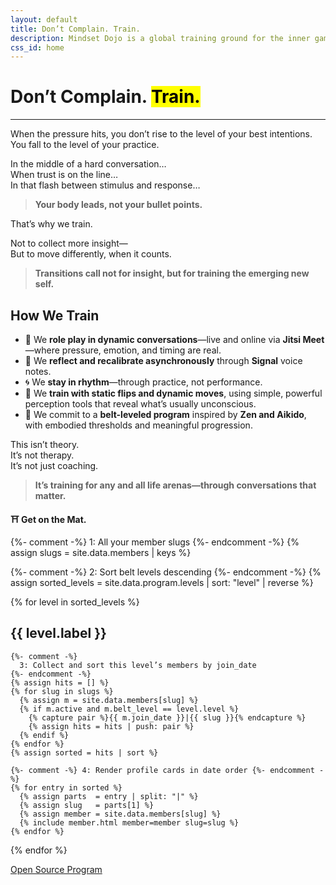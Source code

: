 ```yaml
---
layout: default
title: Don’t Complain. Train.
description: Mindset Dojo is a global training ground for the inner game of presence, leadership, and emotional clarity. For conversations that matter—across all life arenas.
css_id: home
---
```


<h1>Don’t Complain. <mark>Train.</mark></h1>
<hr>

<p>When the pressure hits, you don’t rise to the level of your best intentions.<br>
You fall to the level of your practice.</p>

<p>In the middle of a hard conversation…<br>
When trust is on the line…<br>
In that flash between stimulus and response…</p>

<blockquote><strong>Your body leads, not your bullet points.</strong></blockquote>

<p>That’s why we train.</p>

<p>Not to collect more insight—<br>
But to move differently, when it counts.</p>

<blockquote><strong>Transitions call not for insight, but for training the emerging new self.</strong></blockquote>

<h2>How We Train</h2>
<ul>
  <li>🥋 We <strong>role play in dynamic conversations</strong>—live and online via <strong>Jitsi Meet</strong>—where pressure, emotion, and timing are real.</li>
  <li>🔁 We <strong>reflect and recalibrate asynchronously</strong> through <strong>Signal</strong> voice notes.</li>
  <li>🌀 We <strong>stay in rhythm</strong>—through practice, not performance.</li>
  <li>🧭 We <strong>train with static flips and dynamic moves</strong>, using simple, powerful perception tools that reveal what’s usually unconscious.</li>
  <li>🎯 We commit to a <strong>belt-leveled program</strong> inspired by <strong>Zen and Aikido</strong>, with embodied thresholds and meaningful progression.</li>
</ul>

<p>This isn’t theory.<br>
It’s not therapy.<br>
It’s not just coaching.</p>

<blockquote><strong>It’s training for any and all life arenas—through conversations that matter.</strong></blockquote>

<p><strong>⛩️ Get on the Mat.</strong></p>

<div class="md-members">
  {%- comment -%} 1: All your member slugs {%- endcomment -%}
  {% assign slugs = site.data.members | keys %}

  {%- comment -%} 2: Sort belt levels descending {%- endcomment -%}
  {% assign sorted_levels = site.data.program.levels | sort: "level" | reverse %}

  {% for level in sorted_levels %}
    <h2>{{ level.label }}</h2>

    {%- comment -%} 
      3: Collect and sort this level’s members by join_date 
    {%- endcomment -%}
    {% assign hits = [] %}
    {% for slug in slugs %}
      {% assign m = site.data.members[slug] %}
      {% if m.active and m.belt_level == level.level %}
        {% capture pair %}{{ m.join_date }}|{{ slug }}{% endcapture %}
        {% assign hits = hits | push: pair %}
      {% endif %}
    {% endfor %}
    {% assign sorted = hits | sort %}

    {%- comment -%} 4: Render profile cards in date order {%- endcomment -%}
    {% for entry in sorted %}
      {% assign parts  = entry | split: "|" %}
      {% assign slug   = parts[1] %}
      {% assign member = site.data.members[slug] %}
      {% include member.html member=member slug=slug %}
    {% endfor %}

  {% endfor %}
</div>


<div class="md-cta-group">
    <a href="./program">Open Source Program</a>
</div>
